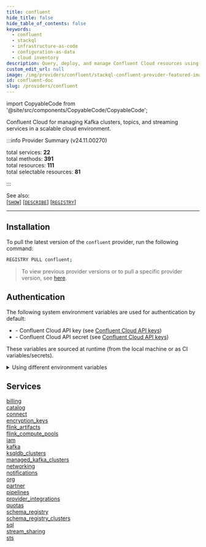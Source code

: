 ```yaml
---
title: confluent
hide_title: false
hide_table_of_contents: false
keywords:
  - confluent
  - stackql
  - infrastructure-as-code
  - configuration-as-data
  - cloud inventory
description: Query, deploy, and manage Confluent Cloud resources using SQL.
custom_edit_url: null
image: /img/providers/confluent/stackql-confluent-provider-featured-image.png
id: confluent-doc
slug: /providers/confluent
---
```


import CopyableCode from '@site/src/components/CopyableCode/CopyableCode';

Confluent Cloud for managing Kafka clusters, topics, and streaming services in a scalable cloud environment.  
    
:::info Provider Summary (v24.11.00270)

<div class="row">
<div class="providerDocColumn">
<span>total services:&nbsp;<b>22</b></span><br />
<span>total methods:&nbsp;<b>391</b></span><br />
</div>
<div class="providerDocColumn">
<span>total resources:&nbsp;<b>111</b></span><br />
<span>total selectable resources:&nbsp;<b>81</b></span><br />
</div>
</div>

:::

See also:   
[[` SHOW `]](https://stackql.io/docs/language-spec/show) [[` DESCRIBE `]](https://stackql.io/docs/language-spec/describe)  [[` REGISTRY `]](https://stackql.io/docs/language-spec/registry)
* * * 

## Installation

To pull the latest version of the `confluent` provider, run the following command:  

```bash
REGISTRY PULL confluent;
```
> To view previous provider versions or to pull a specific provider version, see [here](https://stackql.io/docs/language-spec/registry).  

## Authentication

The following system environment variables are used for authentication by default:  

- <CopyableCode code="CONFLUENT_CLOUD_API_KEY" /> - Confluent Cloud API key (see <a href="https://confluent.cloud/settings/api-keys">Confluent Cloud API keys</a>)
- <CopyableCode code="CONFLUENT_CLOUD_API_SECRET" /> - Confluent Cloud API secret (see <a href="https://confluent.cloud/settings/api-keys">Confluent Cloud API keys</a>)
    
These variables are sourced at runtime (from the local machine or as CI variables/secrets).  

<details>

<summary>Using different environment variables</summary>

To use different environment variables (instead of the defaults), use the `--auth` flag of the `stackql` program.  For example:  

```bash

AUTH='{ "confluent": { "type": "basic", "username_var": "MY_CONFLUENT_CLOUD_API_KEY_VAR", "password_var": "MY_CONFLUENT_CLOUD_API_SECRET_VAR" }}'
stackql shell --auth="${AUTH}"
    
```
or using PowerShell:  

```powershell

$Auth = "{ 'confluent': { 'type': 'basic', 'username_var': 'MY_CONFLUENT_CLOUD_API_KEY_VAR', 'password_var': 'MY_CONFLUENT_CLOUD_API_SECRET_VAR' }}"
stackql.exe shell --auth=$Auth
    
```
</details>

## Services
<div class="row">
<div class="providerDocColumn">
<a href="/providers/confluent/billing/">billing</a><br />
<a href="/providers/confluent/catalog/">catalog</a><br />
<a href="/providers/confluent/connect/">connect</a><br />
<a href="/providers/confluent/encryption_keys/">encryption_keys</a><br />
<a href="/providers/confluent/flink_artifacts/">flink_artifacts</a><br />
<a href="/providers/confluent/flink_compute_pools/">flink_compute_pools</a><br />
<a href="/providers/confluent/iam/">iam</a><br />
<a href="/providers/confluent/kafka/">kafka</a><br />
<a href="/providers/confluent/ksqldb_clusters/">ksqldb_clusters</a><br />
<a href="/providers/confluent/managed_kafka_clusters/">managed_kafka_clusters</a><br />
<a href="/providers/confluent/networking/">networking</a><br />
</div>
<div class="providerDocColumn">
<a href="/providers/confluent/notifications/">notifications</a><br />
<a href="/providers/confluent/org/">org</a><br />
<a href="/providers/confluent/partner/">partner</a><br />
<a href="/providers/confluent/pipelines/">pipelines</a><br />
<a href="/providers/confluent/provider_integrations/">provider_integrations</a><br />
<a href="/providers/confluent/quotas/">quotas</a><br />
<a href="/providers/confluent/schema_registry/">schema_registry</a><br />
<a href="/providers/confluent/schema_registry_clusters/">schema_registry_clusters</a><br />
<a href="/providers/confluent/sql/">sql</a><br />
<a href="/providers/confluent/stream_sharing/">stream_sharing</a><br />
<a href="/providers/confluent/sts/">sts</a><br />
</div>
</div>
